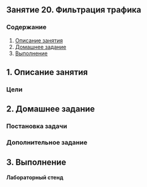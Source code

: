 ## Занятие 20. Фильтрация трафика
### Содержание
1. [Описание занятия](#description)  
2. [Домашнее задание](#homework)  
3. [Выполнение](#exec)  

## 1. Описание занятия <a name="description"></a>
### Цели


## 2. Домашнее задание  <a name="homework"></a>
### Постановка задачи


### Дополнительное задание


## 3. Выполнение <a name="exec"></a>  
#### Лабораторный стенд
